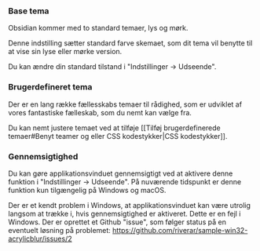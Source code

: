 ### Base tema

Obsidian kommer med to standard temaer, lys og mørk.

Denne indstilling sætter standard farve skemaet, som dit tema vil benytte til at vise sin lyse eller mørke version.

Du kan ændre din standard tilstand i "Indstillinger → Udseende".

### Brugerdefineret tema

Der er en lang række fællesskabs temaer til rådighed, som er udviklet af vores fantastiske fælleskab, som du nemt kan vælge fra.

Du kan nemt justere temaet ved at tilføje [[Tilføj brugerdefinerede temaer#Benyt teamer og eller CSS kodestykker|CSS kodestykker]].

### Gennemsigtighed

Du kan gøre applikationsvinduet gennemsigtigt ved at aktivere denne funktion i "Indstillinger → Udseende". På nuværende tidspunkt er denne funktion kun tilgængelig på Windows og macOS.

Der er et kendt problem i Windows, at applikationsvinduet kan være utrolig langsom at trække i, hvis gennemsigtighed er aktiveret. Dette er en fejl i Windows. Der er oprettet et Github "issue", som følger status på en eventuelt løsning på problemet: https://github.com/riverar/sample-win32-acrylicblur/issues/2
